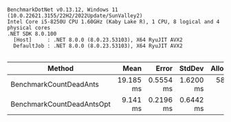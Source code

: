 ```

BenchmarkDotNet v0.13.12, Windows 11 (10.0.22621.3155/22H2/2022Update/SunValley2)
Intel Core i5-8250U CPU 1.60GHz (Kaby Lake R), 1 CPU, 8 logical and 4 physical cores
.NET SDK 8.0.100
  [Host]     : .NET 8.0.0 (8.0.23.53103), X64 RyuJIT AVX2
  DefaultJob : .NET 8.0.0 (8.0.23.53103), X64 RyuJIT AVX2


```
| Method                    | Mean      | Error     | StdDev    | Allocated |
|-------------------------- |----------:|----------:|----------:|----------:|
| BenchmarkCountDeadAnts    | 19.185 ms | 0.5554 ms | 1.6200 ms |  580265 B |
| BenchmarkCountDeadAntsOpt |  9.141 ms | 0.2196 ms | 0.6442 ms |     198 B |
